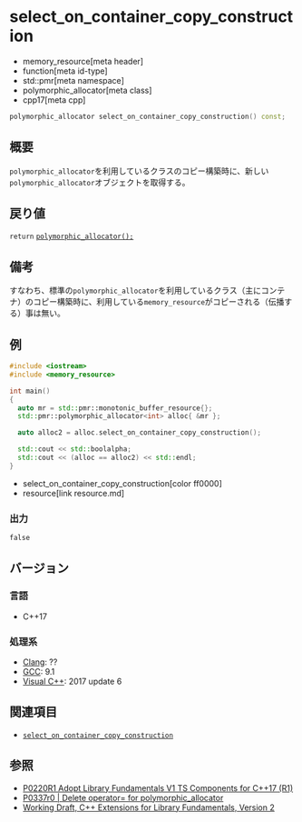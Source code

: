 # select_on_container_copy_construction
* memory_resource[meta header]
* function[meta id-type]
* std::pmr[meta namespace]
* polymorphic_allocator[meta class]
* cpp17[meta cpp]

```cpp
polymorphic_allocator select_on_container_copy_construction() const;
```

## 概要
`polymorphic_allocator`を利用しているクラスのコピー構築時に、新しい`polymorphic_allocator`オブジェクトを取得する。

## 戻り値
`return` [`polymorphic_allocator();`](op_constructor.md)

## 備考
すなわち、標準の`polymorphic_allocator`を利用しているクラス（主にコンテナ）のコピー構築時に、利用している`memory_resource`がコピーされる（伝播する）事は無い。

## 例
```cpp example
#include <iostream>
#include <memory_resource>

int main()
{
  auto mr = std::pmr::monotonic_buffer_resource{};
  std::pmr::polymorphic_allocator<int> alloc{ &mr };

  auto alloc2 = alloc.select_on_container_copy_construction();

  std::cout << std::boolalpha;
  std::cout << (alloc == alloc2) << std::endl;
}
```
* select_on_container_copy_construction[color ff0000]
* resource[link resource.md]

### 出力
```
false
```

## バージョン
### 言語
- C++17

### 処理系
- [Clang](/implementation.md#clang): ??
- [GCC](/implementation.md#gcc): 9.1
- [Visual C++](/implementation.md#visual_cpp): 2017 update 6

## 関連項目
- [`select_on_container_copy_construction`](/reference/memory/allocator_traits/select_on_container_copy_construction.md)

## 参照
- [P0220R1 Adopt Library Fundamentals V1 TS Components for C++17 (R1)](http://www.open-std.org/jtc1/sc22/wg21/docs/papers/2016/p0220r1.html)
- [P0337r0 | Delete operator= for polymorphic_allocator](http://www.open-std.org/jtc1/sc22/wg21/docs/papers/2016/p0337r0.html)
- [Working Draft, C++ Extensions for Library Fundamentals, Version 2](http://www.open-std.org/jtc1/sc22/wg21/docs/papers/2015/n4562.html#memory.resource.synop)